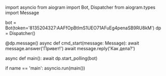 
import asyncio
from aiogram import Bot, Dispatcher
from aiogram.types import Message


bot = Bot(token='8135204327:AAFfOpBtImS1UEO71AFuEg4penaSB9RU8kM')
dp = Dispatcher()


@dp.message()
async def cmd_start(message: Message):
    await message.answer('Привет!')
    await message.reply('Как дела?')


async def main():
    await dp.start_polling(bot)


if name == 'main':
    asyncio.run(main())
